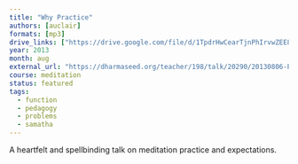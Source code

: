 ```yaml
---
title: "Why Practice"
authors: [auclair]
formats: [mp3]
drive_links: ["https://drive.google.com/file/d/1TpdrHwCearTjnPhIrvwZEE82IuO4bou1/view?usp=drivesdk"]
year: 2013
month: aug
external_url: "https://dharmaseed.org/teacher/198/talk/20290/20130806-Pascal_Auclair-SR-thoughts_on_practice_and_why_we_do_it-20290.mp3"
course: meditation
status: featured
tags:
  - function
  - pedagogy
  - problems
  - samatha
---
```


A heartfelt and spellbinding talk on meditation practice and expectations.
